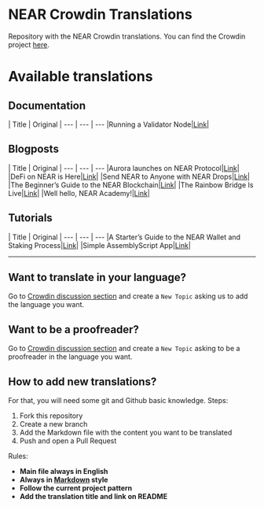 # NEAR Crowdin Translations

Repository with the NEAR Crowdin translations. You can find the Crowdin project [here](https://crowdin.com/project/near-documentation).

# Available translations

## Documentation

| Title | Original |
--- | --- | ---
|Running a Validator Node|[Link](https://docs.near.org/docs/validator/staking)|

## Blogposts

| Title | Original |
--- | --- | ---
|Aurora launches on NEAR Protocol|[Link](https://near.org/blog/aurora-launches-near/)|
|DeFi on NEAR is Here|[Link](https://medium.com/nearprotocol/defi-on-near-is-here-80955fb76ef)|
|Send NEAR to Anyone with NEAR Drops|[Link](https://near.org/blog/send-near-to-anyone-with-near-drops/)|
|The Beginner’s Guide to the NEAR Blockchain|[Link](https://near.org/blog/the-beginners-guide-to-the-near-blockchain/)|
|The Rainbow Bridge Is Live|[Link](https://near.org/blog/the-rainbow-bridge-is-live/)|
|Well hello, NEAR Academy!|[Link](https://near.org/blog/well-hello-near-academy/)|

## Tutorials

| Title | Original |
--- | --- | ---
|A Starter’s Guide to the NEAR Wallet and Staking Process|[Link](https://medium.com/nearprotocol/a-starters-guide-to-the-near-wallet-and-staking-process-d2c8f3b61f43)|
|Simple AssemblyScript App|[Link](https://learn.figment.io/network-documentation/near/tutorials/simple-webassembly-script)|

---

## Want to translate in your language?

Go to [Crowdin discussion section](https://crowdin.com/project/near-documentation/discussions) and create a `New Topic` asking us to add the language you want.
## Want to be a proofreader?

Go to [Crowdin discussion section](https://crowdin.com/project/near-documentation/discussions) and create a `New Topic` asking to be a proofreader in the language you want.

## How to add new translations?

For that, you will need some git and Github basic knowledge. Steps:

1. Fork this repository
2. Create a new branch
3. Add the Markdown file with the content you want to be translated
4. Push and open a Pull Request

Rules:

* **Main file always in English**
* **Always in [Markdown](https://www.markdownguide.org/) style**
* **Follow the current project pattern**
* **Add the translation title and link on README**
